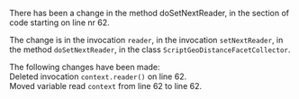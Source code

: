 There has been a change in the method doSetNextReader, in the section of code starting on line nr 62.
  
The change is in the invocation ```reader```, in the invocation ```setNextReader```, in the method ```doSetNextReader```, in the class ```ScriptGeoDistanceFacetCollector```.
  
The following changes have been made:  
Deleted invocation ```context.reader()``` on line 62.  
Moved variable read ```context``` from line 62 to line 62.  
